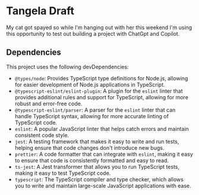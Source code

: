 # Tangela Draft

My cat got spayed so while I'm hanging out with her this weekend I'm using this opportunity to test out building a project with ChatGpt and Copilot.

## Dependencies

This project uses the following devDependencies:

- `@types/node`: Provides TypeScript type definitions for Node.js, allowing for easier development of Node.js applications in TypeScript.
- `@typescript-eslint/eslint-plugin`: A plugin for the `eslint` linter that provides additional rules and support for TypeScript, allowing for more robust and error-free code.
- `@typescript-eslint/parser`: A parser for the `eslint` linter that can handle TypeScript syntax, allowing for more accurate linting of TypeScript code.
- `eslint`: A popular JavaScript linter that helps catch errors and maintain consistent code style.
- `jest`: A testing framework that makes it easy to write and run tests, helping ensure that code changes don't introduce new bugs.
- `prettier`: A code formatter that can integrate with `eslint`, making it easy to ensure that code is consistently formatted and easy to read.
- `ts-jest`: A Jest transformer that allows you to run TypeScript tests, making it easy to test TypeScript code.
- `typescript`: The TypeScript compiler and type checker, which allows you to write and maintain large-scale JavaScript applications with ease.